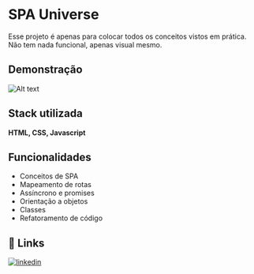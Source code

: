 # SPA Universe

Esse projeto é apenas para colocar todos os conceitos vistos em prática. Não tem nada funcional, apenas visual mesmo.

## Demonstração

![Alt text](c:/Users/User/Downloads/SPA-Universe-Google-Chrome-2023-03-16-07-02-28.gif)

## Stack utilizada

**HTML, CSS, Javascript**

## Funcionalidades

- Conceitos de SPA
- Mapeamento de rotas
- Assíncrono e promises
- Orientação a objetos
- Classes
- Refatoramento de código

## 🔗 Links

[![linkedin](https://img.shields.io/badge/linkedin-0A66C2?style=for-the-badge&logo=linkedin&logoColor=white)](https://www.linkedin.com/in/rodolphotoppan/)
